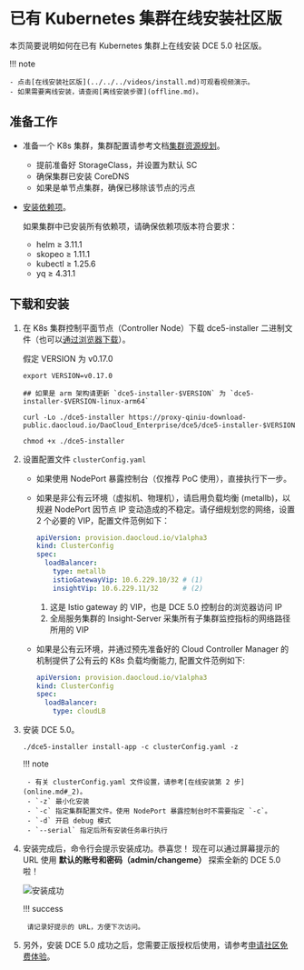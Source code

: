 # 已有 Kubernetes 集群在线安装社区版

本页简要说明如何在已有 Kubernetes 集群上在线安装 DCE 5.0 社区版。

!!! note

    - 点击[在线安装社区版](../../../videos/install.md)可观看视频演示。
    - 如果需要离线安装，请查阅[离线安装步骤](offline.md)。

## 准备工作

- 准备一个 K8s 集群，集群配置请参考文档[集群资源规划](../resources.md)。

    - 提前准备好 StorageClass，并设置为默认 SC
    - 确保集群已安装 CoreDNS
    - 如果是单节点集群，确保已移除该节点的污点

- [安装依赖项](../../install-tools.md)。

    如果集群中已安装所有依赖项，请确保依赖项版本符合要求：

    - helm ≥ 3.11.1
    - skopeo ≥ 1.11.1
    - kubectl ≥ 1.25.6
    - yq ≥ 4.31.1

## 下载和安装

1. 在 K8s 集群控制平面节点（Controller Node）下载 dce5-installer 二进制文件（也可以[通过浏览器下载](../../../download/index.md)）。

    假定 VERSION 为 v0.17.0

    ```shell
    export VERSION=v0.17.0

    ## 如果是 arm 架构请更新 `dce5-installer-$VERSION` 为 `dce5-installer-$VERSION-linux-arm64`
    
    curl -Lo ./dce5-installer https://proxy-qiniu-download-public.daocloud.io/DaoCloud_Enterprise/dce5/dce5-installer-$VERSION

    chmod +x ./dce5-installer
    ```

2. 设置配置文件 `clusterConfig.yaml`

    - 如果使用 NodePort 暴露控制台（仅推荐 PoC 使用），直接执行下一步。

    - 如果是非公有云环境（虚拟机、物理机），请启用负载均衡 (metallb)，以规避 NodePort 因节点 IP 变动造成的不稳定。请仔细规划您的网络，设置 2 个必要的 VIP，配置文件范例如下：

        ```yaml title="clusterConfig.yaml"
        apiVersion: provision.daocloud.io/v1alpha3
        kind: ClusterConfig
        spec:
          loadBalancer:
            type: metallb
            istioGatewayVip: 10.6.229.10/32 # (1)
            insightVip: 10.6.229.11/32      # (2)
        ```

        1. 这是 Istio gateway 的 VIP，也是 DCE 5.0 控制台的浏览器访问 IP
        2. 全局服务集群的 Insight-Server 采集所有子集群监控指标的网络路径所用的 VIP

    - 如果是公有云环境，并通过预先准备好的 Cloud Controller Manager 的机制提供了公有云的 K8s 负载均衡能力, 配置文件范例如下:

        ```yaml title="clusterConfig.yaml"
        apiVersion: provision.daocloud.io/v1alpha3
        kind: ClusterConfig
        spec:
          loadBalancer:
            type: cloudLB
        ```

3. 安装 DCE 5.0。

    ```shell
    ./dce5-installer install-app -c clusterConfig.yaml -z
    ```

    !!! note

        - 有关 clusterConfig.yaml 文件设置，请参考[在线安装第 2 步](online.md#_2)。
        - `-z` 最小化安装
        - `-c` 指定集群配置文件。使用 NodePort 暴露控制台时不需要指定 `-c`。
        - `-d` 开启 debug 模式
        - `--serial` 指定后所有安装任务串行执行

4. 安装完成后，命令行会提示安装成功。恭喜您！
   现在可以通过屏幕提示的 URL 使用 **默认的账号和密码（admin/changeme）** 探索全新的 DCE 5.0 啦！

    ![安装成功](https://docs.daocloud.io/daocloud-docs-images/docs/install/images/success.png)

    !!! success

        请记录好提示的 URL，方便下次访问。

5. 另外，安装 DCE 5.0 成功之后，您需要正版授权后使用，请参考[申请社区免费体验](../../../dce/license0.md)。
